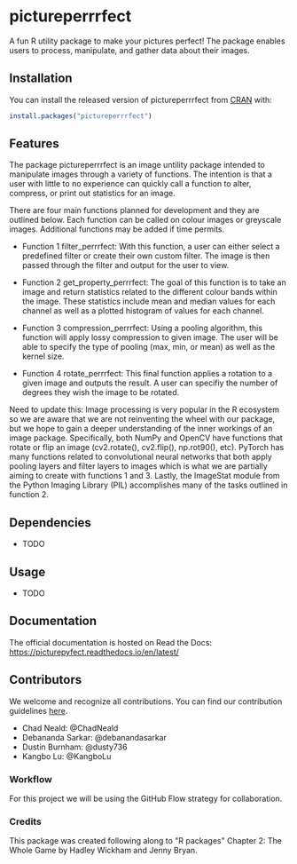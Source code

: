 
<!-- README.md is generated from README.Rmd. Please edit that file -->

# pictureperrrfect

<!-- badges: start -->
<!-- badges: end -->

A fun R utility package to make your pictures perfect! The package enables users to process, manipulate, and gather data about their images.

## Installation

You can install the released version of pictureperrrfect from
[CRAN](https://CRAN.R-project.org) with:

``` r
install.packages("pictureperrrfect")
```

## Features

The package pictureperrrfect is an image untility package intended to manipulate images through a variety of functions. The intention is that a user with little to no experience can quickly call a function to alter, compress, or print out statistics for an image.

There are four main functions planned for development and they are outlined below. Each function can be called on colour images or greyscale images. Additional functions may be added if time permits.

- Function 1 filter_perrrfect: With this function, a user can either select a predefined filter or create their own custom filter. The image is then passed through the filter and output for the user to view.

- Function 2 get_property_perrrfect: The goal of this function is to take an image and return statistics related to the different colour bands within the image. These statistics include mean and median values for each channel as well as a plotted histogram of values for each channel.

- Function 3 compression_perrrfect: Using a pooling algorithm, this function will apply lossy compression to given image. The user will be able to specify the type of pooling (max, min, or mean) as well as the kernel size.

- Function 4 rotate_perrrfect: This final function applies a rotation to a given image and outputs the result. A user can specifiy the number of degrees they wish the image to be rotated.

Need to update this: Image processing is very popular in the R ecosystem so we are aware that we are not reinventing the wheel with our package, but we hope to gain a deeper understanding of the inner workings of an image package. Specifically, both NumPy and OpenCV have functions that rotate or flip an image (cv2.rotate(), cv2.flip(), np.rot90(), etc). PyTorch has many functions related to convolutional neural networks that both apply pooling layers and filter layers to images which is what we are partially aiming to create with functions 1 and 3. Lastly, the ImageStat module from the Python Imaging Library (PIL) accomplishes many of the tasks outlined in function 2.

## Dependencies

- TODO

## Usage

- TODO

## Documentation

The official documentation is hosted on Read the Docs: https://picturepyfect.readthedocs.io/en/latest/

## Contributors

We welcome and recognize all contributions. You can find our contribution guidelines [here](.github/CONTRIBUTING.md).

* Chad Neald: @ChadNeald
* Debananda Sarkar: @debanandasarkar
* Dustin Burnham: @dusty736
* Kangbo Lu: @KangboLu

### Workflow

For this project we will be using the GitHub Flow strategy for collaboration. 

### Credits

This package was created following along to "R packages" Chapter 2: The Whole Game by Hadley Wickham and Jenny Bryan.